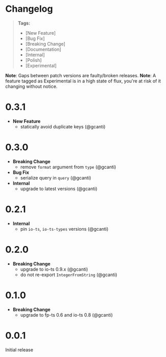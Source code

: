 # Changelog

> **Tags:**
>
> * [New Feature]
> * [Bug Fix]
> * [Breaking Change]
> * [Documentation]
> * [Internal]
> * [Polish]
> * [Experimental]

**Note**: Gaps between patch versions are faulty/broken releases. **Note**: A feature tagged as Experimental is in a
high state of flux, you're at risk of it changing without notice.

# 0.3.1

* **New Feature**
  * statically avoid duplicate keys (@gcanti)

# 0.3.0

* **Breaking Change**
  * remove `format` argument from `type` (@gcanti)
* **Bug Fix**
  * serialize query in `query` (@gcanti)
* **Internal**
  * upgrade to latest versions (@gcanti)

# 0.2.1

* **Internal**
  * pin `io-ts`, `io-ts-types` versions (@gcanti)

# 0.2.0

* **Breaking Change**
  * upgrade to io-ts 0.9.x (@gcanti)
  * do not re-export `IntegerFromString` (@gcanti)

# 0.1.0

* **Breaking Change**
  * upgrade to fp-ts 0.6 and io-ts 0.8 (@gcanti)

# 0.0.1

Initial release
